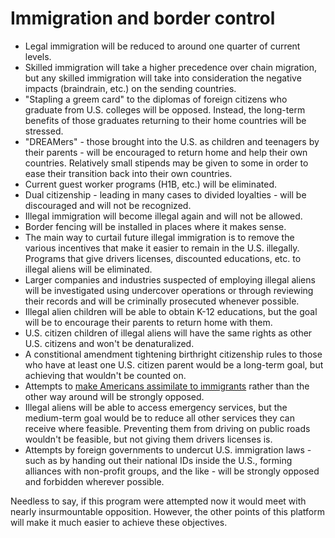 # Immigration and border control

- Legal immigration will be reduced to around one quarter of current levels.
- Skilled immigration will take a higher precedence over chain migration, but any skilled immigration will take into consideration the negative impacts (braindrain, etc.) on the sending countries.
- "Stapling a greem card" to the diplomas of foreign citizens who graduate from U.S. colleges will be opposed. Instead, the long-term benefits of those graduates returning to their home countries will be stressed.
- "DREAMers" - those brought into the U.S. as children and teenagers by their parents - will be encouraged to return home and help their own countries. Relatively small stipends may be given to some in order to ease their transition back into their own countries.
- Current guest worker programs (H1B, etc.) will be eliminated.
- Dual citizenship - leading in many cases to divided loyalties - will be discouraged and will not be recognized.
- Illegal immigration will become illegal again and will not be allowed.
- Border fencing will be installed in places where it makes sense.
- The main way to curtail future illegal immigration is to remove the various incentives that make it easier to remain in the U.S. illegally. Programs that give drivers licenses, discounted educations, etc. to illegal aliens will be eliminated.
- Larger companies and industries suspected of employing illegal aliens will be investigated using undercover operations or through reviewing their records and will be criminally prosecuted whenever possible.
- Illegal alien children will be able to obtain K-12 educations, but the goal will be to encourage their parents to return home with them.
- U.S. citizen children of illegal aliens will have the same rights as other U.S. citizens and won't be denaturalized.
- A constitional amendment tightening birthright citizenship rules to those who have at least one U.S. citizen parent would be a long-term goal, but achieving that wouldn't be counted on.
- Attempts to [make Americans assimilate to immigrants](http://24ahead.com/blog/archives/007811.html) rather than the other way around will be strongly opposed.
- Illegal aliens will be able to access emergency services, but the medium-term goal would be to reduce all other services they can receive where feasible. Preventing them from driving on public roads wouldn't be feasible, but not giving them drivers licenses is.
- Attempts by foreign governments to undercut U.S. immigration laws - such as by handing out their national IDs inside the U.S., forming alliances with non-profit groups, and the like - will be strongly opposed and forbidden wherever possible.

Needless to say, if this program were attempted now it would meet with nearly insurmountable opposition. However, the other points of this platform will make it much easier to achieve these objectives.

